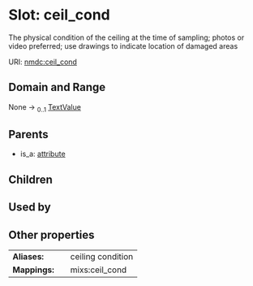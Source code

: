 
# Slot: ceil_cond


The physical condition of the ceiling at the time of sampling; photos or video preferred; use drawings to indicate location of damaged areas

URI: [nmdc:ceil_cond](https://microbiomedata/meta/ceil_cond)


## Domain and Range

None &#8594;  <sub>0..1</sub> [TextValue](TextValue.md)

## Parents

 *  is_a: [attribute](attribute.md)

## Children


## Used by


## Other properties

|  |  |  |
| --- | --- | --- |
| **Aliases:** | | ceiling condition |
| **Mappings:** | | mixs:ceil_cond |

